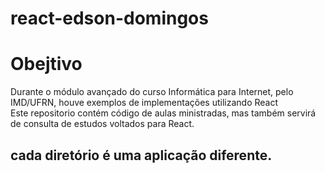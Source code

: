 # react-edson-domingos

# Obejtivo
Durante o módulo avançado do curso Informática para Internet, pelo IMD/UFRN, houve exemplos de implementações utilizando React  
Este repositorio contém código de aulas ministradas, mas também servirá de consulta de estudos voltados para React.

## cada diretório é uma aplicação diferente.
